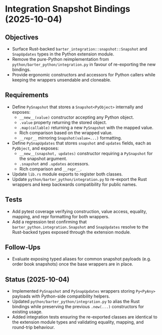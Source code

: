 # Integration Snapshot Bindings (2025-10-04)

## Objectives
- Surface Rust-backed `barter_integration::snapshot::Snapshot` and `SnapUpdates` types in the
  Python extension module.
- Remove the pure-Python reimplementation from `python/barter_python/integration.py` in favour of
  re-exporting the new bindings.
- Provide ergonomic constructors and accessors for Python callers while keeping the wrappers
  unsendable and cloneable.

## Requirements
- Define `PySnapshot` that stores a `Snapshot<PyObject>` internally and exposes:
  - `__new__(value)` constructor accepting any Python object.
  - `.value` property returning the stored object.
  - `.map(callable)` returning a new `PySnapshot` with the mapped value.
  - Rich comparison based on the wrapped value.
  - `__repr__` mirroring `Snapshot(value=...)` formatting.
- Define `PySnapUpdates` that stores `snapshot` and `updates` fields, each as `PyObject`, and exposes:
  - `__new__(snapshot, updates)` constructor requiring a `PySnapshot` for the snapshot argument.
  - `.snapshot` and `.updates` accessors.
  - Rich comparison and `__repr__`.
- Update `lib.rs` module exports to register both classes.
- Update `python/barter_python/integration.py` to re-export the Rust wrappers and keep backwards
  compatibility for public names.

## Tests
- Add pytest coverage verifying construction, value access, equality, mapping, and repr formatting for
  both wrappers.
- Add a regression test confirming that `barter_python.integration.Snapshot` and `SnapUpdates`
  resolve to the Rust-backed types exposed through the extension module.

## Follow-Ups
- Evaluate exposing typed aliases for common snapshot payloads (e.g. order book snapshots) once the
  base wrappers are in place.

## Status (2025-10-04)
- Implemented `PySnapshot` and `PySnapUpdates` wrappers storing `Py<PyAny>` payloads with Python-side
  compatibility helpers.
- Updated `python/barter_python/integration.py` to alias the Rust bindings while preserving the
  previous `.new(...)` constructors for existing usage.
- Added integration tests ensuring the re-exported classes are identical to the extension module
  types and validating equality, mapping, and round-trip behaviour.
